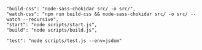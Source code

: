 
    "build-css": "node-sass-chokidar src/ -o src/",
    "watch-css": "npm run build-css && node-sass-chokidar src/ -o src/ --watch --recursive",
    "start": "node scripts/start.js",
    "build": "node scripts/build.js",

    "test": "node scripts/test.js --env=jsdom"